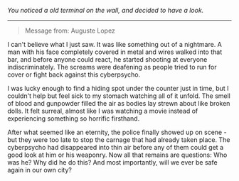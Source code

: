 
*You noticed a old terminal on the wall, and decided to have a look.* 

---
> Message from: Auguste Lopez

I can't believe what I just saw. It was like something out of a nightmare. A man with his face completely covered in metal and wires walked into that bar, and before anyone could react, he started shooting at everyone indiscriminately. The screams were deafening as people tried to run for cover or fight back against this cyberpsycho.

I was lucky enough to find a hiding spot under the counter just in time, but I couldn't help but feel sick to my stomach watching all of it unfold. The smell of blood and gunpowder filled the air as bodies lay strewn about like broken dolls. It felt surreal, almost like I was watching a movie instead of experiencing something so horrific firsthand.

After what seemed like an eternity, the police finally showed up on scene - but they were too late to stop the carnage that had already taken place. The cyberpsycho had disappeared into thin air before any of them could get a good look at him or his weaponry. Now all that remains are questions: Who was he? Why did he do this? And most importantly, will we ever be safe again in our own city?
